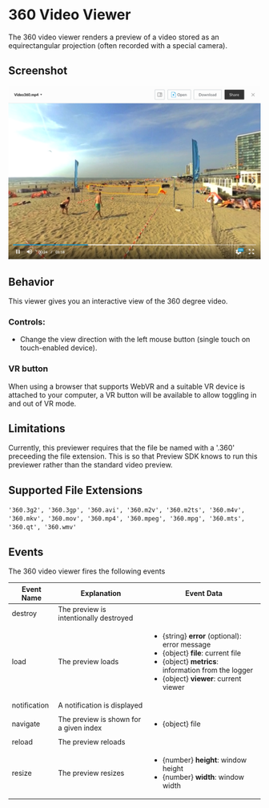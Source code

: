 # 360 Video Viewer

The 360 video viewer renders a preview of a video stored as an equirectangular projection (often recorded with a special camera).

## Screenshot

<img src=./images/video360.png />

## Behavior

This viewer gives you an interactive view of the 360 degree video.

### Controls:
* Change the view direction with the left mouse button (single touch on touch-enabled device).

### VR button
When using a browser that supports WebVR and a suitable VR device is attached to your computer, a VR button will be available to allow toggling in and out of VR mode.

## Limitations

Currently, this previewer requires that the file be named with a '.360' preceeding the file extension. This is so that Preview SDK knows to run this previewer rather than the standard video preview.

## Supported File Extensions

`'360.3g2', '360.3gp', '360.avi', '360.m2v', '360.m2ts', '360.m4v', '360.mkv', '360.mov', '360.mp4', '360.mpeg', '360.mpg', '360.mts', '360.qt', '360.wmv'`

## Events
The 360 video viewer fires the following events

| Event Name | Explanation | Event Data |
| --- | --- | --- |
| destroy | The preview is intentionally destroyed ||
| load |  The preview loads | <ul> <li> {string} **error** (optional): error message </li> <li> {object} **file**: current file </li> <li> {object} **metrics**: information from the logger </li> <li> {object} **viewer**: current viewer </li> </ul> |
| notification | A notification is displayed ||
| navigate | The preview is shown for a given index | <ul> <li> {object} file </li> </ul> |
| reload | The preview reloads ||
| resize | The preview resizes |<ul> <li> {number} **height**: window height </li> <li> {number} **width**: window width </li> </ul> |

